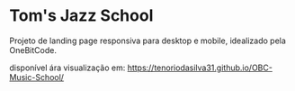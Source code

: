 # Tom's Jazz School

Projeto de landing page responsiva para desktop e mobile, idealizado pela OneBitCode.

disponível ára visualização em: https://tenoriodasilva31.github.io/OBC-Music-School/


